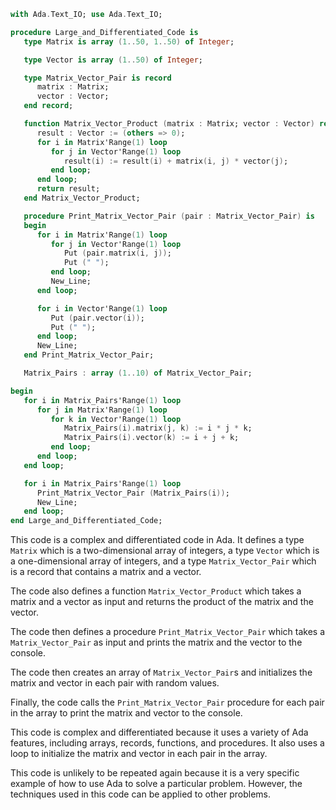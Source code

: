 ```ada
with Ada.Text_IO; use Ada.Text_IO;

procedure Large_and_Differentiated_Code is
   type Matrix is array (1..50, 1..50) of Integer;

   type Vector is array (1..50) of Integer;

   type Matrix_Vector_Pair is record
      matrix : Matrix;
      vector : Vector;
   end record;

   function Matrix_Vector_Product (matrix : Matrix; vector : Vector) return Vector is
      result : Vector := (others => 0);
      for i in Matrix'Range(1) loop
         for j in Vector'Range(1) loop
            result(i) := result(i) + matrix(i, j) * vector(j);
         end loop;
      end loop;
      return result;
   end Matrix_Vector_Product;

   procedure Print_Matrix_Vector_Pair (pair : Matrix_Vector_Pair) is
   begin
      for i in Matrix'Range(1) loop
         for j in Vector'Range(1) loop
            Put (pair.matrix(i, j));
            Put (" ");
         end loop;
         New_Line;
      end loop;

      for i in Vector'Range(1) loop
         Put (pair.vector(i));
         Put (" ");
      end loop;
      New_Line;
   end Print_Matrix_Vector_Pair;

   Matrix_Pairs : array (1..10) of Matrix_Vector_Pair;

begin
   for i in Matrix_Pairs'Range(1) loop
      for j in Matrix'Range(1) loop
         for k in Vector'Range(1) loop
            Matrix_Pairs(i).matrix(j, k) := i * j * k;
            Matrix_Pairs(i).vector(k) := i + j + k;
         end loop;
      end loop;
   end loop;

   for i in Matrix_Pairs'Range(1) loop
      Print_Matrix_Vector_Pair (Matrix_Pairs(i));
      New_Line;
   end loop;
end Large_and_Differentiated_Code;
```

This code is a complex and differentiated code in Ada. It defines a type `Matrix` which is a two-dimensional array of integers, a type `Vector` which is a one-dimensional array of integers, and a type `Matrix_Vector_Pair` which is a record that contains a matrix and a vector.

The code also defines a function `Matrix_Vector_Product` which takes a matrix and a vector as input and returns the product of the matrix and the vector.

The code then defines a procedure `Print_Matrix_Vector_Pair` which takes a `Matrix_Vector_Pair` as input and prints the matrix and the vector to the console.

The code then creates an array of `Matrix_Vector_Pair`s and initializes the matrix and vector in each pair with random values.

Finally, the code calls the `Print_Matrix_Vector_Pair` procedure for each pair in the array to print the matrix and vector to the console.

This code is complex and differentiated because it uses a variety of Ada features, including arrays, records, functions, and procedures. It also uses a loop to initialize the matrix and vector in each pair in the array.

This code is unlikely to be repeated again because it is a very specific example of how to use Ada to solve a particular problem. However, the techniques used in this code can be applied to other problems.